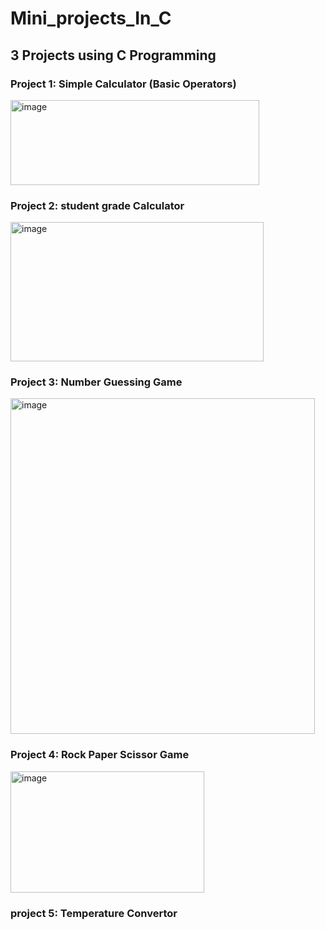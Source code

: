# Mini_projects_In_C
## 3 Projects using C Programming 
### Project 1: Simple Calculator (Basic Operators)
<img width="398" height="136" alt="image" src="https://github.com/user-attachments/assets/b1749b17-0a38-4980-a2a7-61ca8e08af0d" />

### Project 2: student grade Calculator 
<img width="405" height="223" alt="image" src="https://github.com/user-attachments/assets/6ba18351-36f4-4fa5-9b71-8b7ac543ab18" />

### Project 3: Number Guessing Game
<img width="487" height="537" alt="image" src="https://github.com/user-attachments/assets/77d3482f-be76-4988-b457-43c0d30c2e9a" />

### Project 4: Rock Paper Scissor Game
<img width="310" height="194" alt="image" src="https://github.com/user-attachments/assets/58c55622-9fa8-40b0-a757-6e32a8ca6734" />

### project 5: Temperature Convertor
